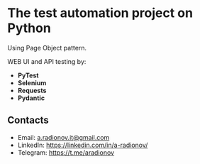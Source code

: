 # The test automation project on Python

Using Page Object pattern.

WEB UI and API testing by:
- **PyTest**
- **Selenium**
- **Requests**
- **Pydantic**

## Contacts

- Email: a.radionov.it@gmail.com
- LinkedIn: https://linkedin.com/in/a-radionov/
- Telegram: https://t.me/aradionov